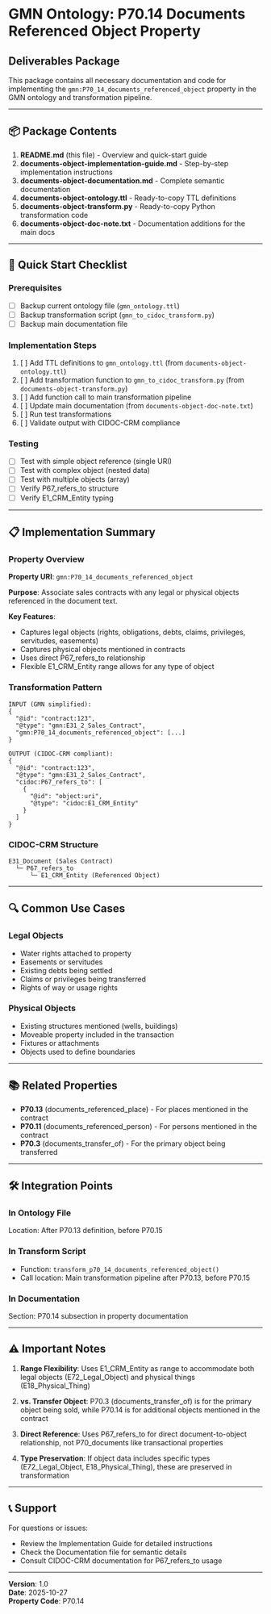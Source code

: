 # GMN Ontology: P70.14 Documents Referenced Object Property
## Deliverables Package

This package contains all necessary documentation and code for implementing the `gmn:P70_14_documents_referenced_object` property in the GMN ontology and transformation pipeline.

---

## 📦 Package Contents

1. **README.md** (this file) - Overview and quick-start guide
2. **documents-object-implementation-guide.md** - Step-by-step implementation instructions
3. **documents-object-documentation.md** - Complete semantic documentation
4. **documents-object-ontology.ttl** - Ready-to-copy TTL definitions
5. **documents-object-transform.py** - Ready-to-copy Python transformation code
6. **documents-object-doc-note.txt** - Documentation additions for the main docs

---

## 🎯 Quick Start Checklist

### Prerequisites
- [ ] Backup current ontology file (`gmn_ontology.ttl`)
- [ ] Backup transformation script (`gmn_to_cidoc_transform.py`)
- [ ] Backup main documentation file

### Implementation Steps
1. [ ] Add TTL definitions to `gmn_ontology.ttl` (from `documents-object-ontology.ttl`)
2. [ ] Add transformation function to `gmn_to_cidoc_transform.py` (from `documents-object-transform.py`)
3. [ ] Add function call to main transformation pipeline
4. [ ] Update main documentation (from `documents-object-doc-note.txt`)
5. [ ] Run test transformations
6. [ ] Validate output with CIDOC-CRM compliance

### Testing
- [ ] Test with simple object reference (single URI)
- [ ] Test with complex object (nested data)
- [ ] Test with multiple objects (array)
- [ ] Verify P67_refers_to structure
- [ ] Verify E1_CRM_Entity typing

---

## 📋 Implementation Summary

### Property Overview

**Property URI**: `gmn:P70_14_documents_referenced_object`

**Purpose**: Associate sales contracts with any legal or physical objects referenced in the document text.

**Key Features**:
- Captures legal objects (rights, obligations, debts, claims, privileges, servitudes, easements)
- Captures physical objects mentioned in contracts
- Uses direct P67_refers_to relationship
- Flexible E1_CRM_Entity range allows for any type of object

### Transformation Pattern

```
INPUT (GMN simplified):
{
  "@id": "contract:123",
  "@type": "gmn:E31_2_Sales_Contract",
  "gmn:P70_14_documents_referenced_object": [...]
}

OUTPUT (CIDOC-CRM compliant):
{
  "@id": "contract:123",
  "@type": "gmn:E31_2_Sales_Contract",
  "cidoc:P67_refers_to": [
    {
      "@id": "object:uri",
      "@type": "cidoc:E1_CRM_Entity"
    }
  ]
}
```

### CIDOC-CRM Structure

```
E31_Document (Sales Contract)
  └─ P67_refers_to
      └─ E1_CRM_Entity (Referenced Object)
```

---

## 🔍 Common Use Cases

### Legal Objects
- Water rights attached to property
- Easements or servitudes
- Existing debts being settled
- Claims or privileges being transferred
- Rights of way or usage rights

### Physical Objects
- Existing structures mentioned (wells, buildings)
- Moveable property included in the transaction
- Fixtures or attachments
- Objects used to define boundaries

---

## 📚 Related Properties

- **P70.13** (documents_referenced_place) - For places mentioned in the contract
- **P70.11** (documents_referenced_person) - For persons mentioned in the contract
- **P70.3** (documents_transfer_of) - For the primary object being transferred

---

## 🛠️ Integration Points

### In Ontology File
Location: After P70.13 definition, before P70.15

### In Transform Script
- Function: `transform_p70_14_documents_referenced_object()`
- Call location: Main transformation pipeline after P70.13, before P70.15

### In Documentation
Section: P70.14 subsection in property documentation

---

## ⚠️ Important Notes

1. **Range Flexibility**: Uses E1_CRM_Entity as range to accommodate both legal objects (E72_Legal_Object) and physical things (E18_Physical_Thing)

2. **vs. Transfer Object**: P70.3 (documents_transfer_of) is for the primary object being sold, while P70.14 is for additional objects mentioned in the contract

3. **Direct Reference**: Uses P67_refers_to for direct document-to-object relationship, not P70_documents like transactional properties

4. **Type Preservation**: If object data includes specific types (E72_Legal_Object, E18_Physical_Thing), these are preserved in transformation

---

## 📞 Support

For questions or issues:
- Review the Implementation Guide for detailed instructions
- Check the Documentation file for semantic details
- Consult CIDOC-CRM documentation for P67_refers_to usage

---

**Version**: 1.0  
**Date**: 2025-10-27  
**Property Code**: P70.14
